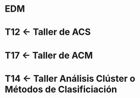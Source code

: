 # EDM
# T12 <- Taller de ACS
# T17 <- Taller de ACM
# T14 <- Taller Análisis Clúster o Métodos de Clasificiación
